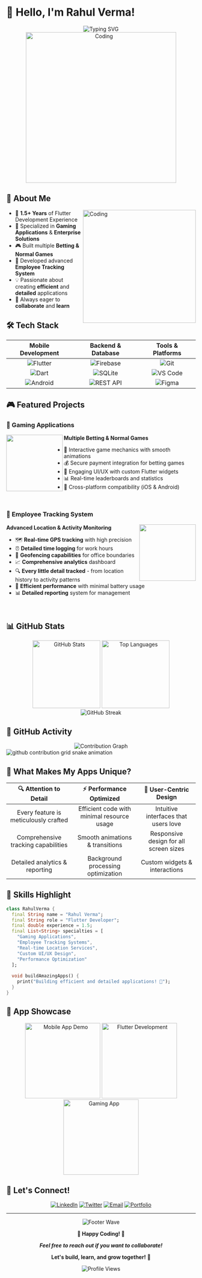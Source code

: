 # 👋 Hello, I'm Rahul Verma!

<div align="center">
  <img src="https://readme-typing-svg.herokuapp.com?font=Fira+Code&size=30&duration=3000&pause=1000&color=2196F3&center=true&vCenter=true&width=600&lines=Rahul+Verma;Flutter+Developer;1.5%2B+Years+Experience;Mobile+App+Enthusiast;Gaming+%26+Enterprise+Apps" alt="Typing SVG" />
</div>

<div align="center">
  <img src="https://media.giphy.com/media/SWoSkN6DxTszqIKEqv/giphy.gif" alt="Coding" width="400"/>
</div>

## 🚀 About Me

<img align="right" alt="Coding" width="300" src="https://cdn.dribbble.com/users/1162077/screenshots/3848914/programmer.gif">

- 🎯 **1.5+ Years** of Flutter Development Experience
- 📱 Specialized in **Gaming Applications** & **Enterprise Solutions**
- 🎮 Built multiple **Betting & Normal Games**
- 📍 Developed advanced **Employee Tracking System**
- 💡 Passionate about creating **efficient** and **detailed** applications
- 🌟 Always eager to **collaborate** and **learn**

## 🛠️ Tech Stack

<div align="center">

| **Mobile Development** | **Backend & Database** | **Tools & Platforms** |
|:---:|:---:|:---:|
| ![Flutter](https://img.shields.io/badge/Flutter-%2302569B.svg?style=for-the-badge&logo=Flutter&logoColor=white) | ![Firebase](https://img.shields.io/badge/firebase-%23039BE5.svg?style=for-the-badge&logo=firebase) | ![Git](https://img.shields.io/badge/git-%23F05033.svg?style=for-the-badge&logo=git&logoColor=white) |
| ![Dart](https://img.shields.io/badge/dart-%230175C2.svg?style=for-the-badge&logo=dart&logoColor=white) | ![SQLite](https://img.shields.io/badge/sqlite-%2307405e.svg?style=for-the-badge&logo=sqlite&logoColor=white) | ![VS Code](https://img.shields.io/badge/Visual%20Studio%20Code-0078d7.svg?style=for-the-badge&logo=visual-studio-code&logoColor=white) |
| ![Android](https://img.shields.io/badge/Android-3DDC84?style=for-the-badge&logo=android&logoColor=white) | ![REST API](https://img.shields.io/badge/REST%20API-FF6C37?style=for-the-badge&logo=postman&logoColor=white) | ![Figma](https://img.shields.io/badge/figma-%23F24E1E.svg?style=for-the-badge&logo=figma&logoColor=white) |

</div>

## 🎮 Featured Projects

### 🎲 Gaming Applications
<img align="left" width="150" src="https://media.giphy.com/media/3oKIPEqDGUULpEU0aQ/giphy.gif">

**Multiple Betting & Normal Games**
- 🎯 Interactive game mechanics with smooth animations
- 💰 Secure payment integration for betting games
- 🎨 Engaging UI/UX with custom Flutter widgets
- 📊 Real-time leaderboards and statistics
- 🔄 Cross-platform compatibility (iOS & Android)

<br clear="left"/>

### 📍 Employee Tracking System
<img align="right" width="150" src="https://media.giphy.com/media/l378bu6ZYmzS6nBrW/giphy.gif">

**Advanced Location & Activity Monitoring**
- 🗺️ **Real-time GPS tracking** with high precision
- ⏰ **Detailed time logging** for work hours
- 📱 **Geofencing capabilities** for office boundaries  
- 📈 **Comprehensive analytics** dashboard
- 🔍 **Every little detail tracked** - from location history to activity patterns
- 🚀 **Efficient performance** with minimal battery usage
- 📊 **Detailed reporting** system for management

<br clear="right"/>

## 📊 GitHub Stats

<div align="center">
  <img src="https://github-readme-stats.vercel.app/api?username=YourUsername&show_icons=true&theme=tokyonight&hide_border=true&count_private=true" alt="GitHub Stats" height="180"/>
  <img src="https://github-readme-stats.vercel.app/api/top-langs/?username=YourUsername&layout=compact&theme=tokyonight&hide_border=true" alt="Top Languages" height="180"/>
</div>

<div align="center">
  <img src="https://github-readme-streak-stats.herokuapp.com/?user=YourUsername&theme=tokyonight&hide_border=true" alt="GitHub Streak"/>
</div>

## 🐍 GitHub Activity

<div align="center">
  <img src="https://github-readme-activity-graph.vercel.app/graph?username=YourUsername&theme=tokyo-night&hide_border=true&area=true" alt="Contribution Graph"/>
</div>

<picture>
  <source media="(prefers-color-scheme: dark)" srcset="https://raw.githubusercontent.com/YourUsername/YourUsername/output/github-contribution-grid-snake-dark.svg">
  <source media="(prefers-color-scheme: light)" srcset="https://raw.githubusercontent.com/YourUsername/YourUsername/output/github-contribution-grid-snake.svg">
  <img alt="github contribution grid snake animation" src="https://raw.githubusercontent.com/YourUsername/YourUsername/output/github-contribution-grid-snake.svg">
</picture>

## 🎯 What Makes My Apps Unique?

<div align="center">

| 🔍 **Attention to Detail** | ⚡ **Performance Optimized** | 🎨 **User-Centric Design** |
|:---:|:---:|:---:|
| Every feature is meticulously crafted | Efficient code with minimal resource usage | Intuitive interfaces that users love |
| Comprehensive tracking capabilities | Smooth animations & transitions | Responsive design for all screen sizes |
| Detailed analytics & reporting | Background processing optimization | Custom widgets & interactions |

</div>

## 🌟 Skills Highlight

```dart
class RahulVerma {
  final String name = "Rahul Verma";
  final String role = "Flutter Developer";
  final double experience = 1.5;
  final List<String> specialties = [
    "Gaming Applications",
    "Employee Tracking Systems", 
    "Real-time Location Services",
    "Custom UI/UX Design",
    "Performance Optimization"
  ];
  
  void buildAmazingApps() {
    print("Building efficient and detailed applications! 🚀");
  }
}
```

## 📱 App Showcase

<div align="center">
  <img src="https://media.giphy.com/media/ZVik7pBtu9dNS/giphy.gif" width="200" alt="Mobile App Demo"/>
  <img src="https://media.giphy.com/media/du3J3cXyzhj75IOgvA/giphy.gif" width="200" alt="Flutter Development"/>
  <img src="https://media.giphy.com/media/LaVp0AyqR5bGsC5Cbm/giphy.gif" width="200" alt="Gaming App"/>
</div>

## 🤝 Let's Connect!

<div align="center">
  
[![LinkedIn](https://img.shields.io/badge/LinkedIn-%230077B5.svg?style=for-the-badge&logo=linkedin&logoColor=white)](https://linkedin.com/in/yourprofile)
[![Twitter](https://img.shields.io/badge/Twitter-%231DA1F2.svg?style=for-the-badge&logo=Twitter&logoColor=white)](https://twitter.com/yourhandle)
[![Email](https://img.shields.io/badge/Email-D14836?style=for-the-badge&logo=gmail&logoColor=white)](mailto:your.email@gmail.com)
[![Portfolio](https://img.shields.io/badge/Portfolio-%23000000.svg?style=for-the-badge&logo=firefox&logoColor=white)](https://yourportfolio.com)

</div>

---

<div align="center">
  <img src="https://capsule-render.vercel.app/api?type=waving&color=gradient&height=100&section=footer&animation=fadeIn" alt="Footer Wave"/>
  
  **🚀 Happy Coding! 🚀**
  
  ***Feel free to reach out if you want to collaborate!***
  
  **Let's build, learn, and grow together!** 🎯
  
  <img src="https://komarev.com/ghpvc/?username=rahulverma&style=for-the-badge&color=blue" alt="Profile Views"/>
</div>
